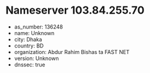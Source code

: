 # Nameserver 103.84.255.70

* as_number: 136248
* name: Unknown
* city: Dhaka
* country: BD
* organization: Abdur Rahim Bishas ta FAST NET
* version: Unknown
* dnssec: true
